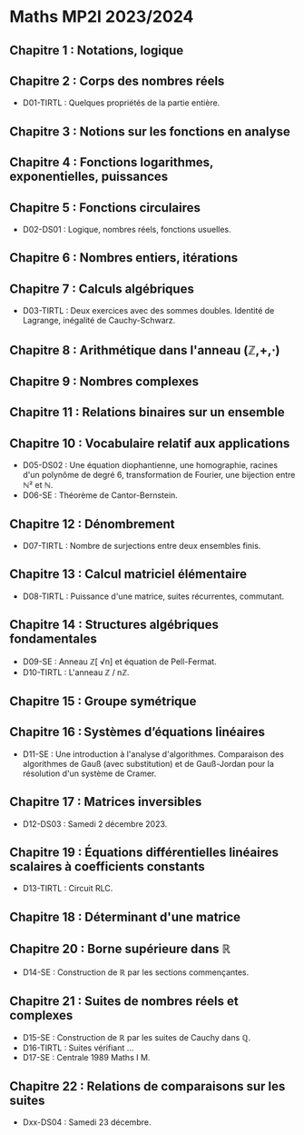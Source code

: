 # Maths MP2I 2023/2024

## Chapitre 1 : Notations, logique

## Chapitre 2 : Corps des nombres réels

- D01-TIRTL : Quelques propriétés de la partie entière.

## Chapitre 3 : Notions sur les fonctions en analyse

## Chapitre 4 : Fonctions logarithmes, exponentielles, puissances

## Chapitre 5 : Fonctions circulaires

- D02-DS01 : Logique, nombres réels, fonctions usuelles.

## Chapitre 6 : Nombres entiers, itérations

## Chapitre 7 : Calculs algébriques

- D03-TIRTL : Deux exercices avec des sommes doubles. Identité de Lagrange, inégalité de Cauchy-Schwarz.

## Chapitre 8 : Arithmétique dans l'anneau (ℤ,+,⋅)

## Chapitre 9 : Nombres complexes


## Chapitre 11 : Relations binaires sur un ensemble

## Chapitre 10 : Vocabulaire relatif aux applications

- D05-DS02 : Une équation diophantienne, une homographie, racines d'un polynôme de degré 6, transformation de Fourier, une bijection entre ℕ² et ℕ.
- D06-SE : Théorème de Cantor-Bernstein.

## Chapitre 12 : Dénombrement

- D07-TIRTL : Nombre de surjections entre deux ensembles finis.

## Chapitre 13 : Calcul matriciel élémentaire

- D08-TIRTL : Puissance d'une matrice, suites récurrentes, commutant.

## Chapitre 14 : Structures algébriques fondamentales

- D09-SE : Anneau ℤ[	√n] et équation de Pell-Fermat.
- D10-TIRTL : L'anneau ℤ / nℤ.

## Chapitre 15 : Groupe symétrique

## Chapitre 16 : Systèmes d’équations linéaires

- D11-SE : Une introduction à l'analyse d'algorithmes. Comparaison des algorithmes de Gauß (avec substitution) et de Gauß-Jordan pour la résolution d'un système de Cramer.

## Chapitre 17 : Matrices inversibles

- D12-DS03 : Samedi 2 décembre 2023.

## Chapitre 19 : Équations différentielles linéaires scalaires à coefficients constants

- D13-TIRTL : Circuit RLC.

## Chapitre 18 : Déterminant d'une matrice


## Chapitre 20 : Borne supérieure dans ℝ

- D14-SE : Construction de ℝ par les sections commençantes.

## Chapitre 21 : Suites de nombres réels et complexes

- D15-SE : Construction de ℝ par les suites de Cauchy dans ℚ.
- D16-TIRTL : Suites vérifiant ...
- D17-SE : Centrale 1989 Maths I M.

## Chapitre 22 : Relations de comparaisons sur les suites




- Dxx-DS04 : Samedi 23 décembre.
